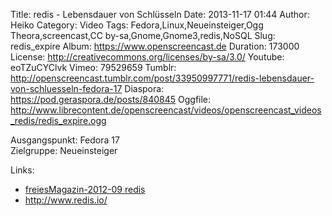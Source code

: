 Title: redis - Lebensdauer von Schlüsseln
Date: 2013-11-17 01:44
Author: Heiko
Category: Video
Tags: Fedora,Linux,Neueinsteiger,Ogg Theora,screencast,CC by-sa,Gnome,Gnome3,redis,NoSQL
Slug: redis_expire
Album: https://www.openscreencast.de
Duration: 173000
License: http://creativecommons.org/licenses/by-sa/3.0/
Youtube: eoTZuCYClvk
Vimeo: 79529659
Tumblr: http://openscreencast.tumblr.com/post/33950997771/redis-lebensdauer-von-schluesseln-fedora-17
Diaspora: https://pod.geraspora.de/posts/840845
Oggfile: http://www.librecontent.de/openscreencast/videos/openscreencast_videos_redis/redis_expire.ogg

Ausgangspunkt: Fedora 17  
Zielgruppe: Neueinsteiger  

Links:

  * [freiesMagazin-2012-09 redis](http://www.freiesmagazin.de/mobil/freiesMagazin-2012-09.html#12_09_redis "Link zu freiesMagazin-2012-09")
  * <http://www.redis.io/>

